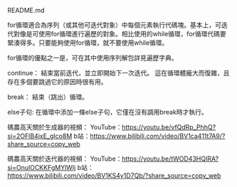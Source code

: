 README.md

for循環適合為序列（或其他可迭代對象）中每個元素執行代碼塊。基本上，可迭代對像是可使用for循環進行遍歷的對象。相比使用的while循環，for循環代碼要緊湊得多。只要能夠使用for循環，就不要使用while循環。

for循環的優點之一是，可在其中使用序列解包詳見遍歷字典。

continue：
結束當前迭代，並立即開始下一次迭代。
這在循環體龐大而復雜，且存在多個要跳過它的原因時很有用。

break：
結束（跳出）循環。

else子句:
在循環中添加一條else子句，它僅在沒有調用break時才執行。

碼農高天關於生成器的視頻：
YouTube：https://youtu.be/vfQdRp_PhhQ?si=2OFlB4jxE_gIco8M
b站：https://www.bilibili.com/video/BV1ca411t7A9/?share_source=copy_web

碼農高天關於迭代器的視頻：
YouTube：https://youtu.be/tWOD43HQIRA?si=OnulOCKKFgMYlWIj
b站：https://www.bilibili.com/video/BV1KS4y1D7Qb/?share_source=copy_web